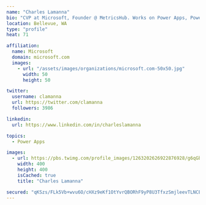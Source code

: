 ```yaml
---
name: "Charles Lamanna"
bio: "CVP at Microsoft, Founder @ MetricsHub. Works on Power Apps, Power Automate, Power Virtual Agent, Common Data Service and Dynamics 365."
location: Bellevue, WA
type: "profile"
heat: 71

affiliation:
  name: Microsoft
  domain: microsoft.com
  images:
    - url: "/assets/images/organizations/microsoft.com-50x50.jpg"
      width: 50
      height: 50

twitter:
  username: clamanna
  url: https://twitter.com/clamanna
  followers: 3986

linkedin:
  url: https://www.linkedin.com/in/charleslamanna

topics:
  - Power Apps

images:
  - url: https://pbs.twimg.com/profile_images/1263202626922876928/g6qGbHZ-_400x400.jpg
    width: 400
    height: 400
    isCached: true
    title: "Charles Lamanna"

secured: "qKSzs/FLk5Vb+wvu6O/cHXz9eKf1OtYvrQBORhF9yP8U3TfxzSmjleevTLNCEVHzWVze/MBAJ+CgkmIb8d7DB645guH3cf+rpsNpuv9HDLjipREus9lCVYOiHsf9NVjKSUboiPMbbKzxDsnxXqeMUkLi9/6+ElDtl2e7yeAA0odGfiVM+bQsH9YZpXoac6/9T62+jm+G0MYXGZIrNaE+QJIKvybrH2fYEFEVUDpb+fBCrrr3gdWL1mOG3kM0n18r4Bjm4ucMNJbxFD4/rQqzf8kvx73iWMHTLaPY/YfH5xPyEO3P68dIim/Z2XABAwM7cegpFBGyv5EYJRhrQMeKkmwl0cJcG75WS90wwz6vnflCw6k51RZLiRkzEsUIImNnkhZfAUkdNHs5PE7C9ZVJUlSyPia0SM+m8xWRyiSf39s=;b5PvLKlgNyr/KP0r/81WbA=="
---
```


